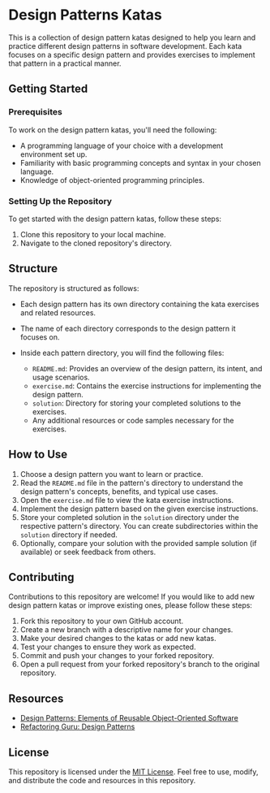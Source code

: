 # Design Patterns Katas

This is a collection of design pattern katas designed to help you learn and practice different design patterns in software development. Each kata focuses on a specific design pattern and provides exercises to implement that pattern in a practical manner.

## Getting Started

### Prerequisites

To work on the design pattern katas, you'll need the following:

- A programming language of your choice with a development environment set up.
- Familiarity with basic programming concepts and syntax in your chosen language.
- Knowledge of object-oriented programming principles.

### Setting Up the Repository

To get started with the design pattern katas, follow these steps:

1. Clone this repository to your local machine.
2. Navigate to the cloned repository's directory.

## Structure

The repository is structured as follows:

- Each design pattern has its own directory containing the kata exercises and related resources.
- The name of each directory corresponds to the design pattern it focuses on.
- Inside each pattern directory, you will find the following files:

  - `README.md`: Provides an overview of the design pattern, its intent, and usage scenarios.
  - `exercise.md`: Contains the exercise instructions for implementing the design pattern.
  - `solution`: Directory for storing your completed solutions to the exercises.
  - Any additional resources or code samples necessary for the exercises.

## How to Use

1. Choose a design pattern you want to learn or practice.
2. Read the `README.md` file in the pattern's directory to understand the design pattern's concepts, benefits, and typical use cases.
3. Open the `exercise.md` file to view the kata exercise instructions.
4. Implement the design pattern based on the given exercise instructions.
5. Store your completed solution in the `solution` directory under the respective pattern's directory. You can create subdirectories within the `solution` directory if needed.
6. Optionally, compare your solution with the provided sample solution (if available) or seek feedback from others.

## Contributing

Contributions to this repository are welcome! If you would like to add new design pattern katas or improve existing ones, please follow these steps:

1. Fork this repository to your own GitHub account.
2. Create a new branch with a descriptive name for your changes.
3. Make your desired changes to the katas or add new katas.
4. Test your changes to ensure they work as expected.
5. Commit and push your changes to your forked repository.
6. Open a pull request from your forked repository's branch to the original repository.

## Resources

- [Design Patterns: Elements of Reusable Object-Oriented Software](https://en.wikipedia.org/wiki/Design_Patterns)
- [Refactoring Guru: Design Patterns](https://refactoring.guru/design-patterns)

## License

This repository is licensed under the [MIT License](../LICENSE). Feel free to use, modify, and distribute the code and resources in this repository.
